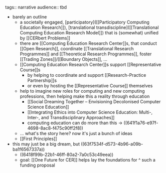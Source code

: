 tags:: narrative
audience:: tbd

- barely an outline
	- a societally engaged, [participatory]([[Participatory Computing Education Research]]), [translational transdiscipline]([[Translational Computing Education Research Model]]) that is (somewhat) unified by [[CERbert Problems]]
	- there are [[Computing Education Research Center]]s, that conduct [[Open Research]], coordinate [[Translational Research Programmes]] and [[Theoretical Research Programmes]], foster [[Trading Zones]]/[[Boundary Objects]], ...
	- [[Computing Education Research Center]]s support [[Representative Course]]s
		- by helping to coordinate and support [[Research-Practice Partnership]]s
		- or even by hosting the [[Representative Course]] themselves
	- help to imagine new roles for computing and new computing professions, then helping make this a reality through education
		- [[Social Dreaming Together – Envisioning Decolonised Computer Science Education]]
		- [[Integrating Ethics into Computer Science Education: Multi-, Inter-, and Transdisciplinary Approaches]]
		- computing education can do more than this -> ((641f1a76-e97f-4698-8ac8-f475c90ff2f8))
	- ... what's the story here?  now it's just a bunch of ideas
	- [[First Principles]]
- this may just be a big dream, but ((63f7534f-d573-4b96-a09b-ba1f6567337a))
	- ((6418f99b-22b1-46ff-80a2-7a0c53c49eea))
	- goal: [[One Future for CER]] helps lay the foundations for ^ such a funding proposal